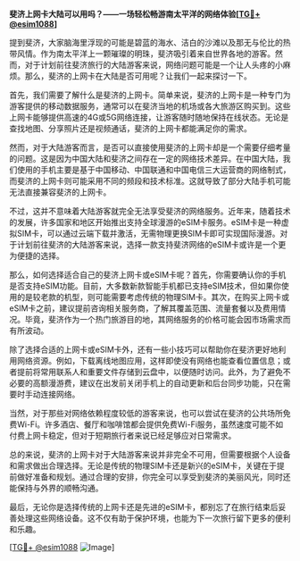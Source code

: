 **斐济上网卡大陆可以用吗？——一场轻松畅游南太平洋的网络体验[[TG💪+ @esim1088](https://t.me/s/esim1088)]**

提到斐济，大家脑海里浮现的可能是碧蓝的海水、洁白的沙滩以及那无与伦比的热带风情。作为南太平洋上一颗璀璨的明珠，斐济吸引着来自世界各地的游客。然而，对于计划前往斐济旅行的大陆游客来说，网络问题可能是一个让人头疼的小麻烦。那么，斐济的上网卡在大陆是否可用呢？让我们一起来探讨一下。

首先，我们需要了解什么是斐济的上网卡。简单来说，斐济的上网卡是一种专门为游客提供的移动数据服务，通常可以在斐济当地的机场或各大旅游区购买到。这些上网卡能够提供高速的4G或5G网络连接，让游客随时随地保持在线状态。无论是查找地图、分享照片还是视频通话，斐济的上网卡都能满足你的需求。

然而，对于大陆游客而言，是否可以直接使用斐济的上网卡却是一个需要仔细考量的问题。这是因为中国大陆和斐济之间存在一定的网络技术差异。在中国大陆，我们使用的手机主要是基于中国移动、中国联通和中国电信三大运营商的网络制式，而斐济的上网卡则可能采用不同的频段和技术标准。这就导致了部分大陆手机可能无法直接兼容斐济的上网卡。

不过，这并不意味着大陆游客就完全无法享受斐济的网络服务。近年来，随着技术的发展，许多国家和地区开始推出支持全球漫游的eSIM卡服务。eSIM卡是一种虚拟SIM卡，可以通过云端下载并激活，无需物理更换SIM卡即可实现国际漫游。对于计划前往斐济的大陆游客来说，选择一款支持斐济网络的eSIM卡或许是一个更为便捷的选择。

那么，如何选择适合自己的斐济上网卡或eSIM卡呢？首先，你需要确认你的手机是否支持eSIM功能。目前，大多数新款智能手机都已支持eSIM技术，但如果你使用的是较老款的机型，则可能需要考虑传统的物理SIM卡。其次，在购买上网卡或eSIM卡之前，建议提前咨询相关服务商，了解其覆盖范围、流量套餐以及费用情况。毕竟，斐济作为一个热门旅游目的地，其网络服务的价格可能会因市场需求而有所波动。

除了选择合适的上网卡或eSIM卡外，还有一些小技巧可以帮助你在斐济更好地利用网络资源。例如，下载离线地图应用，这样即使没有网络也能查看位置信息；或者提前将常用联系人和重要文件存储到云盘中，以便随时访问。此外，为了避免不必要的高额漫游费，建议在出发前关闭手机上的自动更新和后台同步功能，只在需要时手动连接网络。

当然，对于那些对网络依赖程度较低的游客来说，也可以尝试在斐济的公共场所免费Wi-Fi。许多酒店、餐厅和咖啡馆都会提供免费Wi-Fi服务，虽然速度可能不如付费上网卡稳定，但对于短期旅行者来说已经足够应对日常需求。

总的来说，斐济的上网卡对于大陆游客来说并非完全不可用，但需要根据个人设备和需求做出合理选择。无论是传统的物理SIM卡还是新兴的eSIM卡，关键在于提前做好准备和规划。通过合理的安排，你完全可以享受到斐济的美丽风光，同时还能保持与外界的顺畅沟通。

最后，无论你是选择传统的上网卡还是先进的eSIM卡，都别忘了在旅行结束后妥善处理这些网络设备。这不仅有助于保护环境，也能为下一次旅行留下更多的便利和乐趣。

[[TG💪+ @esim1088](https://t.me/s/esim1088) ![Image](https://i.postimg.cc/4NQfJmqS/Snipaste-2025-05-13-00-14-12.png)]